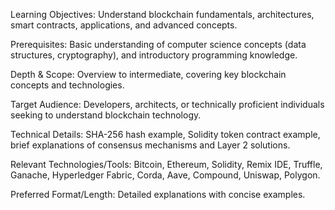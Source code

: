 Learning Objectives: Understand blockchain fundamentals, architectures, smart contracts, applications, and advanced concepts.

Prerequisites: Basic understanding of computer science concepts (data structures, cryptography), and introductory programming knowledge.

Depth & Scope: Overview to intermediate, covering key blockchain concepts and technologies.

Target Audience: Developers, architects, or technically proficient individuals seeking to understand blockchain technology.

Technical Details: SHA-256 hash example, Solidity token contract example, brief explanations of consensus mechanisms and Layer 2 solutions.

Relevant Technologies/Tools: Bitcoin, Ethereum, Solidity, Remix IDE, Truffle, Ganache, Hyperledger Fabric, Corda, Aave, Compound, Uniswap, Polygon.

Preferred Format/Length: Detailed explanations with concise examples.
